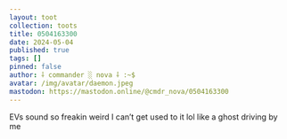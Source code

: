 ```yaml
---
layout: toot
collection: toots
title: 0504163300
date: 2024-05-04
published: true
tags: []
pinned: false
author: ⸸ commander ░ nova ⸸ :~$
avatar: /img/avatar/daemon.jpeg
mastodon: https://mastodon.online/@cmdr_nova/0504163300
---
```


EVs sound so freakin weird I can’t get used to it lol like a ghost driving by me
